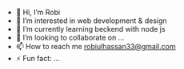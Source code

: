 - 👋 Hi, I’m Robi
- 👀 I’m interested in web development & design
- 🌱 I’m currently learning beckend with node js
- 💞️ I’m looking to collaborate on ...
- 📫 How to reach me robiulhassan33@gmail.com
- ⚡ Fun fact: ...

<!---
its-robii/its-robii is a ✨ special ✨ repository because its `README.md` (this file) appears on your GitHub profile.
You can click the Preview link to take a look at your changes.
--->
